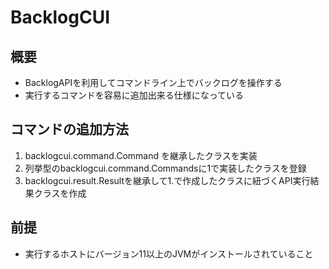 # BacklogCUI
## 概要
* BacklogAPIを利用してコマンドライン上でバックログを操作する
* 実行するコマンドを容易に追加出来る仕様になっている
## コマンドの追加方法
1. backlogcui.command.Command を継承したクラスを実装
2. 列挙型のbacklogcui.command.Commandsに1で実装したクラスを登録
3. backlogcui.result.Resultを継承して1.で作成したクラスに紐づくAPI実行結果クラスを作成
## 前提
* 実行するホストにバージョン11以上のJVMがインストールされていること
